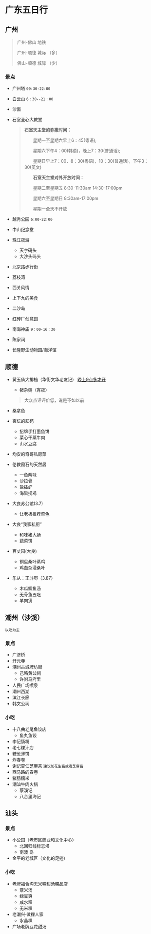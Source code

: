 # 广东五日行

## 广州

> 广州-佛山  地铁
>
> 广州-顺德  城际  （多）
>
> 佛山-顺德  城际  （少）

### 景点

* 广州塔    `09:30-22:00`

* 白云山    `6：30--21：00`

* 沙面

* 石室圣心大教堂 

  > **石室天主堂的弥撒时间：**
  >
  > 　　星期一至星期六早上6：45(粤语);
  >
  > 　　星期六下午4：00(韩语)，晚上7：30(普通话);
  >
  > 　　星期日早上7：00、8：30(粤语)，10：30(普通话)，下午3：30(英文)
  >
  > 　　**石室天主堂对外开放时间：**
  >
  > 　　星期二至星期五 8:30-11:30am 14:30-17:00pm
  >
  > 　　星期六至星期日 8:30am-17:00pm
  >
  > 　　星期一全天不开放

* 越秀公园 `6:00-22:00`

* 中山纪念堂

* 珠江夜游

  * 天字码头
  * 大沙头码头

* 北京路步行街

* 荔枝湾

* 西关风情

* 上下九的美食

* 二沙岛

* 红砖厂创意园

* 南海神庙  `9：00-16：30`

* 陈家祠

* 长隆野生动物园/海洋馆



## 顺德

* 黄玉仙大排档（华街文华老友记） <u>晚上9点多才开</u>
  
  * 猪杂粥（宵夜）
  
  > 大众点评评价低，说是不如以前
* 桑拿鱼
* 杏坛的耘苑
  * 招牌手打墨鱼饼
  * 菜心干蒸牛肉
  * 山水豆腐 
* 均安的奇哥私房菜
* 伦教霞石的天然居
  * 一鱼两味
  * 沙拉骨 
  * 盐插虾 
  * 海蜇捞鸡
* 大良苏公馆(3.7)
  
  * 让老板推荐菜色
* 大良“我家私厨”
  * 和味猪大肠
  * 蔬菜饼
* 百丈园(大良)
  * 铜盘桑叶蒸鸡
  * 鸡血杂浸桑叶
* 乐从：正斗嘢（3.87）
  * 木瓜鲫鱼汤
  * 无骨鱼五吃
  * 羊肉煲

## 潮州（沙溪）

`以吃为主`

### 景点

* 广济桥
* 开元寺
* 潮州古城牌坊街
  * 己略黄公祠
  * 许驸马府里
* 人民广场喷泉
* 潮州西湖
* 滨江长廊
* 韩文公祠

### 小吃

* 十八曲老尾鱼饺店 
  * 鱼丸鱼饺
* 李记肠粉  
* 老七粿汁店
* 糖葱薄饼
* 炸春卷
* 谢记杏仁芝麻茶   `建议加花生酱或者芝麻酱`
* 西马路的春卷
* 猪肠糯米
* 潮汕牛肉火锅
  * 蔡溪记
  * 八合里海记

## 汕头

### 景点

* 小公园（老市区商业和文化中心）
  * 北回归线标志塔
  * 南澳 岛
* 金平的老城区（文化的足迹）

### 小吃

* 老牌福合沟无米粿甜汤粿品店
  + 薏米汤
  + 绿豆爽
  + 咸水粿
  + 无米粿
* 老潮兴·做粿人家
  * 水晶粿
* 广场老牌豆花甜汤





